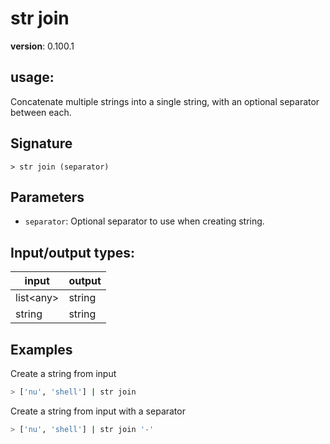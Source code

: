 # str join

**version**: 0.100.1

## **usage**:

Concatenate multiple strings into a single string, with an optional separator between each.

## Signature

`> str join (separator)`

## Parameters

- `separator`: Optional separator to use when creating string.

## Input/output types:

| input       | output |
| ----------- | ------ |
| list\<any\> | string |
| string      | string |

## Examples

Create a string from input

```bash
> ['nu', 'shell'] | str join
```

Create a string from input with a separator

```bash
> ['nu', 'shell'] | str join '-'
```
